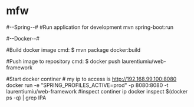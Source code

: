 # mfw
#--Spring--#
#Run application for development
mvn spring-boot:run

#--Docker--#

#Build docker image cmd:
$ mvn package docker:build

#Push image to repository cmd:
$ docker push laurentiumiu/web-framework

#Start docker continer # my ip to access is http://192.168.99.100:8080
docker run -e "SPRING_PROFILES_ACTIVE=prod" -p 8080:8080 -t laurentiumiu/web-framework
#inspect continer ip
docker inspect $(docker ps -q) | grep IPA
